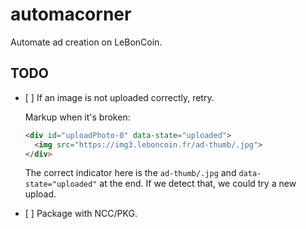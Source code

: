 # automacorner

Automate ad creation on LeBonCoin.

## TODO

- [ ] If an image is not uploaded correctly, retry.

  Markup when it's broken:

  ```html
  <div id="uploadPhoto-0" data-state="uploaded">
    <img src="https://img3.leboncoin.fr/ad-thumb/.jpg">
  </div>
  ```

  The correct indicator here is the `ad-thumb/.jpg` and `data-state="uploaded"` at the end. If we detect that, we could try a new upload.

- [ ] Package with NCC/PKG.
